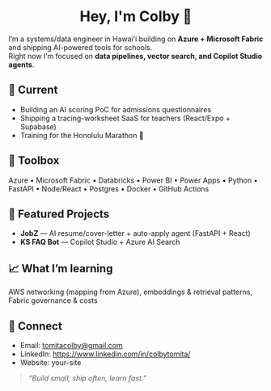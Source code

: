 <h1 align="center">Hey, I'm Colby 👋</h1>

I’m a systems/data engineer in Hawaiʻi building on **Azure + Microsoft Fabric** and shipping AI-powered tools for schools.  
Right now I’m focused on **data pipelines, vector search, and Copilot Studio agents**.

## 🔭 Current
- Building an AI scoring PoC for admissions questionnaires
- Shipping a tracing-worksheet SaaS for teachers (React/Expo + Supabase)
- Training for the Honolulu Marathon 🏃

## 🧰 Toolbox
Azure • Microsoft Fabric • Databricks • Power BI • Power Apps • Python • FastAPI • Node/React • Postgres • Docker • GitHub Actions

## 🚀 Featured Projects
- **JobZ** — AI resume/cover-letter + auto-apply agent (FastAPI + React)
- **KS FAQ Bot** — Copilot Studio + Azure AI Search

## 📈 What I’m learning
AWS networking (mapping from Azure), embeddings & retrieval patterns, Fabric governance & costs

## 🤝 Connect
- Email: tomitacolby@gmail.com
- LinkedIn: https://www.linkedin.com/in/colbytomita/
- Website: your-site

> *“Build small, ship often, learn fast.”*
